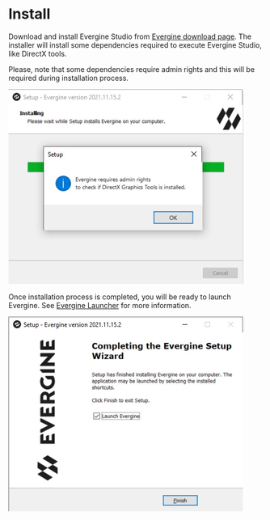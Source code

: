 # Install

Download and install Evergine Studio from [Evergine download page](https://evergine.com/download/). The installer will install some dependencies required to execute Evergine Studio, like DirectX tools.

Please, note that some dependencies require admin rights and this will be required during installation process.

![Graphics](images/InstallDependencies.jpg)

Once installation process is completed, you will be ready to launch Evergine. See [Evergine Launcher](../evergine_launcher/index) for more information.

![Graphics](images/InstallLaunch.jpg)